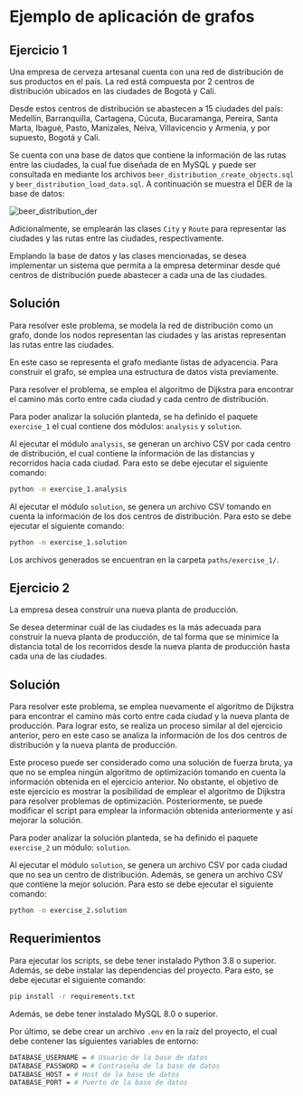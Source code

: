 # Ejemplo de aplicación de grafos

## Ejercicio 1

Una empresa de cerveza artesanal cuenta con una red de distribución de sus productos en el país. La red está compuesta por 2 centros de distribución ubicados en las ciudades de Bogotá y Cali. 

Desde estos centros de distribución se abastecen a 15 ciudades del país: Medellín, Barranquilla, Cartagena, Cúcuta, Bucaramanga, Pereira, Santa Marta, Ibagué, Pasto, Manizales, Neiva, Villavicencio y Armenia, y por supuesto, Bogotá y Cali.

Se cuenta con una base de datos que contiene la información de las rutas entre las ciudades, la cual fue diseñada de en MySQL y puede ser consultada en mediante los archivos `beer_distribution_create_objects.sql` y `beer_distribution_load_data.sql`. A continuación se muestra el DER de la base de datos:

![beer_distribution_der](https://i.ibb.co/yQbGkkY/beer-distribution-der.png)

Adicionalmente, se emplearán las clases `City` y `Route` para representar las ciudades y las rutas entre las ciudades, respectivamente.

Emplando la base de datos y las clases mencionadas, se desea implementar un sistema que permita a la empresa determinar desde qué centros de distribución puede abastecer a cada una de las ciudades.


## Solución

Para resolver este problema, se modela la red de distribución como un grafo, donde los nodos representan las ciudades y las aristas representan las rutas entre las ciudades.

En este caso se representa el grafo mediante listas de adyacencia. Para construir el grafo, se emplea una estructura de datos vista previamente.

Para resolver el problema, se emplea el algoritmo de Dijkstra para encontrar el camino más corto entre cada ciudad y cada centro de distribución.

Para poder analizar la solución planteda, se ha definido el paquete `exercise_1` el cual contiene dos módulos: `analysis` y `solution`.

Al ejecutar el módulo `analysis`, se generan un archivo CSV por cada centro de distribución, el cual contiene la información de las distancias y recorridos hacia cada ciudad. Para esto se debe ejecutar el siguiente comando:

```bash
python -m exercise_1.analysis
```

Al ejecutar el módulo `solution`, se genera un archivo CSV tomando en cuenta la información de los dos centros de distribución. Para esto se debe ejecutar el siguiente comando:

```bash
python -m exercise_1.solution
```

Los archivos generados se encuentran en la carpeta `paths/exercise_1/`.

## Ejercicio 2

La empresa desea construir una nueva planta de producción.

Se desea determinar cuál de las ciudades es la más adecuada para construir la nueva planta de producción, de tal forma que se minimice la distancia total de los recorridos desde la nueva planta de producción hasta cada una de las ciudades.

## Solución

Para resolver este problema, se emplea nuevamente el algoritmo de Dijkstra para encontrar el camino más corto entre cada ciudad y la nueva planta de producción. Para lograr esto, se realiza un proceso similar al del ejercicio anterior, pero en este caso se analiza la información de los dos centros de distribución y la nueva planta de producción.

Este proceso puede ser considerado como una solución de fuerza bruta, ya que no se emplea ningún algoritmo de optimización tomando en cuenta la información obtenida en el ejercicio anterior. No obstante, el objetivo de este ejercicio es mostrar la posibilidad de emplear el algoritmo de Dijkstra para resolver problemas de optimización. Posteriormente, se puede modificar el script para emplear la información obtenida anteriormente y así mejorar la solución.

Para poder analizar la solución planteda, se ha definido el paquete `exercise_2` un módulo: `solution`.

Al ejecutar el módulo `solution`, se genera un archivo CSV por cada ciudad que no sea un centro de distribución. Además, se genera un archivo CSV que contiene la mejor solución. Para esto se debe ejecutar el siguiente comando:

```bash
python -m exercise_2.solution
```

## Requerimientos

Para ejecutar los scripts, se debe tener instalado Python 3.8 o superior. Además, se debe instalar las dependencias del proyecto. Para esto, se debe ejecutar el siguiente comando:

```bash
pip install -r requirements.txt
```

Además, se debe tener instalado MySQL 8.0 o superior.

Por último, se debe crear un archivo `.env` en la raíz del proyecto, el cual debe contener las siguientes variables de entorno:

```bash
DATABASE_USERNAME = # Usuario de la base de datos
DATABASE_PASSWORD = # Contraseña de la base de datos
DATABASE_HOST = # Host de la base de datos
DATABASE_PORT = # Puerto de la base de datos
```